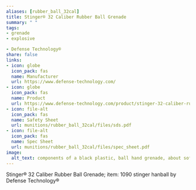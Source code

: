 ```yaml
--- 
aliases: [rubber_ball_32cal] 
title: Stinger® 32 Caliber Rubber Ball Grenade 
summary: " " 
tags:  
- grenade 
- explosive 

- Defense Technology® 
share: false 
links:  
- icon: globe 
  icon_pack: fas 
  name: Manufacturer 
  url: https://www.defense-technology.com/ 
- icon: globe 
  icon_pack: fas 
  name: Product 
  url: https://www.defense-technology.com/product/stinger-32-caliber-rubber-ball-grenade/ 
- icon: file-alt  
  icon_pack: fas 
  name: Safety Sheet 
  url: munitions/rubber_ball_32cal/files/sds.pdf 
- icon: file-alt  
  icon_pack: fas 
  name: Spec Sheet 
  url: munitions/rubber_ball_32cal/files/spec_sheet.pdf 
image: 
  alt_text: components of a black plastic, ball hand grenade, about softball sized, shaped like a ball, but broken and split apart. The trigger mechanisms popped off, missing their black plastic trigger caps. A gasget is also pictured that seems to fit between the two halves of the grenade. 
---
```

Stinger® 32 Caliber Rubber Ball Grenade; item: 1090 stinger hanball by Defense Technology®
